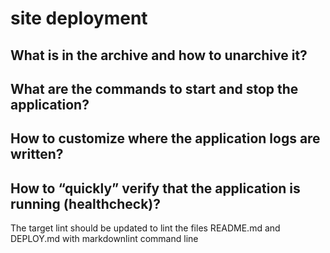 
   # site deployment
   
   ## What is in the archive and how to unarchive it?
   ## What are the commands to start and stop the application?
   ## How to customize where the application logs are written?
   ## How to “quickly” verify that the application is running (healthcheck)?


The target lint should be updated to lint the files README.md and DEPLOY.md with markdownlint command line